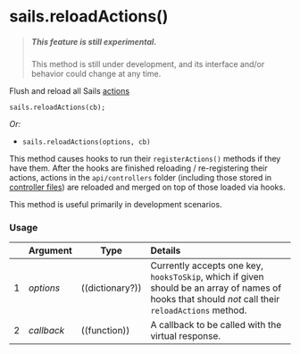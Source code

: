 # sails.reloadActions()

> ##### _**This feature is still experimental.**_
> This method is still under development, and its interface and/or behavior could change at any time.

Flush and reload all Sails [actions](https://sailsjs.com/documentation/concepts/actions-and-controllers)

```usage
sails.reloadActions(cb);
```

_Or:_

+ `sails.reloadActions(options, cb)`

This method causes hooks to run their `registerActions()` methods if they have them.  After the hooks are finished reloading / re-registering their actions, actions in the `api/controllers` folder (including those stored in [controller files](https://sailsjs.com/documentation/concepts/actions-and-controllers#?controllers)) are reloaded and merged on top of those loaded via hooks.

This method is useful primarily in development scenarios.


### Usage

| &nbsp;  |       Argument             | Type                | Details
|---|--------------------------- | ------------------- |:-----------
| 1 |      _options_      | ((dictionary?))          | Currently accepts one key, `hooksToSkip`, which if given should be an array of names of hooks that should _not_ call their `reloadActions` method.
| 2 |      _callback_              | ((function)) | A callback to be called with the virtual response.


<docmeta name="displayName" value="sails.reloadActions()">
<docmeta name="pageType" value="method">
<docmeta name="isExperimental" value="true">
